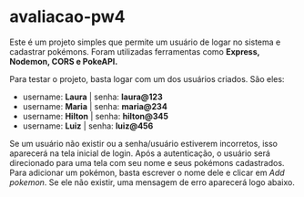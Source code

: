 # avaliacao-pw4

Este é um projeto simples que permite um usuário de logar no sistema e cadastrar pokémons.
Foram utilizadas ferramentas como **Express, Nodemon, CORS e PokeAPI.**

Para testar o projeto, basta logar com um dos usuários criados.
São eles:
- username: **Laura** |  senha: **laura@123**
- username: **Maria** |  senha: **maria@234**
- username: **Hilton** |  senha: **hilton@345**
- username: **Luiz** |  senha: **luiz@456**

Se um usuário não existir ou a senha/usuário estiverem incorretos, isso aparecerá na tela inicial de login.
Após a autenticação, o usuário será direcionado para uma tela com seu nome e seus pokémons cadastrados. Para adicionar um pokémon, basta escrever o nome dele e clicar em _Add pokemon_. Se ele não existir, uma mensagem de erro aparecerá logo abaixo. 
